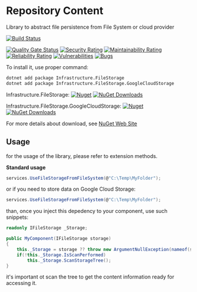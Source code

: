# Repository Content
Library to abstract file persistence from File System or cloud provider

[![Build Status](https://garaproject.visualstudio.com/UmbrellaFramework/_apis/build/status/Umbrella.Infrastructure.FileStorage?branchName=main)](https://garaproject.visualstudio.com/UmbrellaFramework/_build/latest?definitionId=81&branchName=main)


[![Quality Gate Status](https://sonarcloud.io/api/project_badges/measure?project=Umbrella.Infrastructure.FileStorage&metric=alert_status)](https://sonarcloud.io/summary/new_code?id=Umbrella.Infrastructure.FileStorage)
[![Security Rating](https://sonarcloud.io/api/project_badges/measure?project=Umbrella.Infrastructure.FileStorage&metric=security_rating)](https://sonarcloud.io/summary/new_code?id=Umbrella.Infrastructure.FileStorage)
[![Maintainability Rating](https://sonarcloud.io/api/project_badges/measure?project=Umbrella.Infrastructure.FileStorage&metric=sqale_rating)](https://sonarcloud.io/summary/new_code?id=Umbrella.Infrastructure.FileStorage)
[![Reliability Rating](https://sonarcloud.io/api/project_badges/measure?project=Umbrella.Infrastructure.FileStorage&metric=reliability_rating)](https://sonarcloud.io/summary/new_code?id=Umbrella.Infrastructure.FileStorage)
[![Vulnerabilities](https://sonarcloud.io/api/project_badges/measure?project=Umbrella.Infrastructure.FileStorage&metric=vulnerabilities)](https://sonarcloud.io/summary/new_code?id=Umbrella.Infrastructure.FileStorage)
[![Bugs](https://sonarcloud.io/api/project_badges/measure?project=Umbrella.Infrastructure.FileStorage&metric=bugs)](https://sonarcloud.io/summary/new_code?id=Umbrella.Infrastructure.FileStorage)


To install it, use proper command:

```bat
dotnet add package Infrastructure.FileStorage
dotnet add package Infrastructure.FileStorage.GoogleCloudStorage
```

Infrastructure.FileStorage:
[![Nuget](https://img.shields.io/nuget/v/Umbrella.Infrastructure.FileStorage.svg?style=plastic)](https://www.nuget.org/packages/Umbrella.Infrastructure.FileStorage/)
[![NuGet Downloads](https://img.shields.io/nuget/dt/Umbrella.Infrastructure.FileStorage.svg)](https://www.nuget.org/packages/Umbrella.Infrastructure.FileStorage/)

Infrastructure.FileStorage.GoogleCloudStorage:
[![Nuget](https://img.shields.io/nuget/v/Umbrella.Infrastructure.FileStorage.GoogleCloudStorage.svg?style=plastic)](https://www.nuget.org/packages/Umbrella.Infrastructure.FileStorage.GoogleCloudStorage/)
[![NuGet Downloads](https://img.shields.io/nuget/dt/Umbrella.Infrastructure.FileStorage.GoogleCloudStorage.svg)](https://www.nuget.org/packages/Umbrella.Infrastructure.FileStorage.GoogleCloudStorage/)


For more details about download, see [NuGet Web Site](https://www.nuget.org/packages/Umbrella.Infrastructure.FileStorage/)


## Usage

for the usage of the library, please refer to extension methods.

<b>Standard usage</b>

```c#
services.UseFileStorageFromFileSystem(@"C:\Temp\MyFolder");
```

or if you need to store data on Google Cloud Storage:

```c#
services.UseFileStorageFromFileSystem(@"C:\Temp\MyFolder");
```

than, once you inject this depedency to your component, use such snippets:

```c#
readonly IFileStorage _Storage;

public MyComponent(IFileStorage storage)
{
    this._Storage = storage ?? throw new ArgumentNullException(nameof(storage));
    if(!this._Storage.IsScanPerformed)
        this._Storage.ScanStorageTree();
}

```

it's important ot scan the tree to get the content information ready for accessing it.